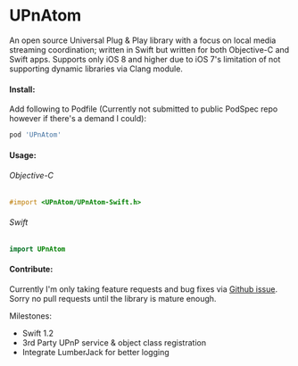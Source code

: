 UPnAtom
=========

An open source Universal Plug & Play library with a focus on local media streaming coordination; written in Swift but written for both Objective-C and Swift apps. Supports only iOS 8 and higher due to iOS 7's limitation of not supporting dynamic libraries via Clang module.

#### Install:
Add following to Podfile (Currently not submitted to public PodSpec repo however if there's a demand I could):
```ruby
pod 'UPnAtom'
```

#### Usage:
######  Objective-C
```objective-c
#import <UPnAtom/UPnAtom-Swift.h>
```

###### Swift
```swift
import UPnAtom
```

#### Contribute:
Currently I'm only taking feature requests and bug fixes via [Github issue](https://github.com/master-nevi/UPnAtom/issues). Sorry no pull requests until the library is mature enough.

Milestones:
* Swift 1.2
* 3rd Party UPnP service & object class registration
* Integrate LumberJack for better logging
